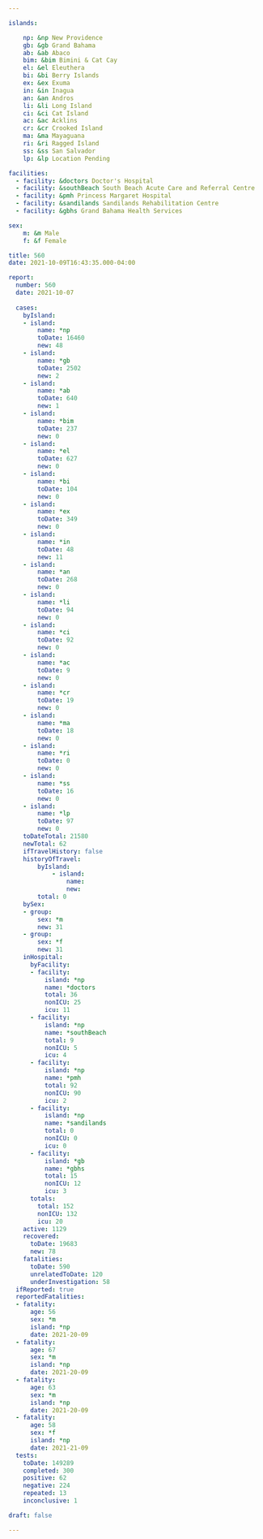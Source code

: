 ```yaml
---

islands:

    np: &np New Providence
    gb: &gb Grand Bahama
    ab: &ab Abaco
    bim: &bim Bimini & Cat Cay
    el: &el Eleuthera
    bi: &bi Berry Islands
    ex: &ex Exuma
    in: &in Inagua
    an: &an Andros
    li: &li Long Island
    ci: &ci Cat Island
    ac: &ac Acklins
    cr: &cr Crooked Island
    ma: &ma Mayaguana
    ri: &ri Ragged Island
    ss: &ss San Salvador
    lp: &lp Location Pending

facilities:
  - facility: &doctors Doctor's Hospital
  - facility: &southBeach South Beach Acute Care and Referral Centre
  - facility: &pmh Princess Margaret Hospital
  - facility: &sandilands Sandilands Rehabilitation Centre
  - facility: &gbhs Grand Bahama Health Services

sex:
    m: &m Male
    f: &f Female

title: 560
date: 2021-10-09T16:43:35.000-04:00

report:
  number: 560
  date: 2021-10-07
  
  cases:
    byIsland:
    - island:
        name: *np
        toDate: 16460
        new: 48
    - island:
        name: *gb
        toDate: 2502
        new: 2
    - island:
        name: *ab
        toDate: 640
        new: 1
    - island:
        name: *bim
        toDate: 237
        new: 0
    - island:
        name: *el
        toDate: 627
        new: 0
    - island:
        name: *bi
        toDate: 104
        new: 0
    - island:
        name: *ex
        toDate: 349
        new: 0
    - island:
        name: *in
        toDate: 48
        new: 11
    - island:
        name: *an
        toDate: 268
        new: 0
    - island:
        name: *li
        toDate: 94
        new: 0
    - island:
        name: *ci
        toDate: 92
        new: 0
    - island:
        name: *ac
        toDate: 9
        new: 0
    - island:
        name: *cr
        toDate: 19
        new: 0
    - island:
        name: *ma
        toDate: 18
        new: 0
    - island:
        name: *ri
        toDate: 0
        new: 0
    - island:
        name: *ss
        toDate: 16
        new: 0
    - island:
        name: *lp
        toDate: 97
        new: 0
    toDateTotal: 21580
    newTotal: 62
    ifTravelHistory: false
    historyOfTravel:
        byIsland:
            - island:
                name: 
                new: 
        total: 0
    bySex:
    - group:
        sex: *m
        new: 31
    - group:
        sex: *f
        new: 31
    inHospital:
      byFacility:
      - facility:
          island: *np
          name: *doctors
          total: 36
          nonICU: 25
          icu: 11
      - facility:
          island: *np
          name: *southBeach
          total: 9
          nonICU: 5
          icu: 4
      - facility:
          island: *np
          name: *pmh
          total: 92
          nonICU: 90
          icu: 2
      - facility:
          island: *np
          name: *sandilands
          total: 0
          nonICU: 0
          icu: 0
      - facility:
          island: *gb
          name: *gbhs
          total: 15
          nonICU: 12
          icu: 3
      totals:
        total: 152
        nonICU: 132
        icu: 20
    active: 1129
    recovered:
      toDate: 19683
      new: 78
    fatalities:
      toDate: 590
      unrelatedToDate: 120
      underInvestigation: 58
  ifReported: true
  reportedFatalities:
  - fatality:
      age: 56
      sex: *m
      island: *np
      date: 2021-20-09
  - fatality:
      age: 67
      sex: *m
      island: *np
      date: 2021-20-09
  - fatality:
      age: 63
      sex: *m
      island: *np
      date: 2021-20-09
  - fatality:
      age: 58
      sex: *f
      island: *np
      date: 2021-21-09
  tests:
    toDate: 149289
    completed: 300
    positive: 62
    negative: 224
    repeated: 13
    inconclusive: 1

draft: false

---
```

